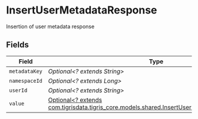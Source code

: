 # InsertUserMetadataResponse

Insertion of user metadata response


## Fields

| Field                                                                                                                                                  | Type                                                                                                                                                   | Required                                                                                                                                               | Description                                                                                                                                            |
| ------------------------------------------------------------------------------------------------------------------------------------------------------ | ------------------------------------------------------------------------------------------------------------------------------------------------------ | ------------------------------------------------------------------------------------------------------------------------------------------------------ | ------------------------------------------------------------------------------------------------------------------------------------------------------ |
| `metadataKey`                                                                                                                                          | *Optional<? extends String>*                                                                                                                           | :heavy_minus_sign:                                                                                                                                     | N/A                                                                                                                                                    |
| `namespaceId`                                                                                                                                          | *Optional<? extends Long>*                                                                                                                             | :heavy_minus_sign:                                                                                                                                     | N/A                                                                                                                                                    |
| `userId`                                                                                                                                               | *Optional<? extends String>*                                                                                                                           | :heavy_minus_sign:                                                                                                                                     | N/A                                                                                                                                                    |
| `value`                                                                                                                                                | [Optional<? extends com.tigrisdata.tigris_core.models.shared.InsertUserMetadataResponseValue>](../../models/shared/InsertUserMetadataResponseValue.md) | :heavy_minus_sign:                                                                                                                                     | N/A                                                                                                                                                    |
